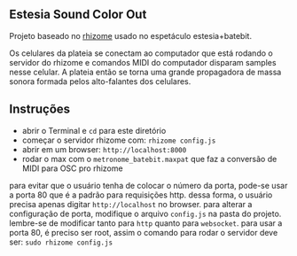 Estesia Sound Color Out
--------------

Projeto baseado no [rhizome](https://github.com/sebpiq/rhizome) usado no espetáculo estesia+batebit.

Os celulares da plateia se conectam ao computador que está rodando o servidor do rhizome e comandos MIDI do computador disparam samples nesse celular. A plateia então se torna uma grande propagadora de massa sonora formada pelos alto-falantes dos celulares.

Instruções
--------------

- abrir o Terminal e `cd` para este diretório
- começar o servidor rhizome com: `rhizome config.js`
- abrir em um browser: `http://localhost:8000`
- rodar o max com o `metronome_batebit.maxpat` que faz a conversão de MIDI para OSC pro rhizome

para evitar que o usuário tenha de colocar o número da porta, pode-se usar a porta 80 que é a padrão para requisições http.
dessa forma, o usuário precisa apenas digitar `http://localhost` no browser.
para alterar a configuração de porta, modifique o arquivo `config.js` na pasta do projeto.
lembre-se de modificar tanto para `http` quanto para `websocket`.
para usar a porta 80, é preciso ser root, assim o comando para rodar o servidor deve ser: `sudo rhizome config.js`
